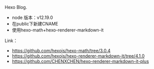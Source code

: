 Hexo Blog.



- node 版本：v12.19.0
- 在public下新建CNAME
- 使用hexo-math+hexo-renderer-markdown-it



Link：

- https://github.com/hexojs/hexo-math/tree/3.0.4
- https://github.com/hexojs/hexo-renderer-markdown-it/tree/4.1.0
- https://github.com/CHENXCHEN/hexo-renderer-markdown-it-plus